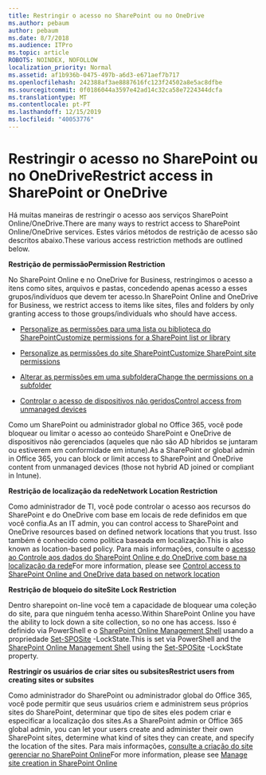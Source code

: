 ```yaml
---
title: Restringir o acesso no SharePoint ou no OneDrive
ms.author: pebaum
author: pebaum
ms.date: 8/7/2018
ms.audience: ITPro
ms.topic: article
ROBOTS: NOINDEX, NOFOLLOW
localization_priority: Normal
ms.assetid: af1b936b-0475-497b-a6d3-e671aef7b717
ms.openlocfilehash: 242388af3ae8887616fc123f24502a8e5ac8dfbe
ms.sourcegitcommit: 0f0186044a3597e42ad14c32ca58e7224344dcfa
ms.translationtype: MT
ms.contentlocale: pt-PT
ms.lasthandoff: 12/15/2019
ms.locfileid: "40053776"
---
```

# <a name="restrict-access-in-sharepoint-or-onedrive"></a><span data-ttu-id="f6ab6-102">Restringir o acesso no SharePoint ou no OneDrive</span><span class="sxs-lookup"><span data-stu-id="f6ab6-102">Restrict access in SharePoint or OneDrive</span></span>

<span data-ttu-id="f6ab6-103">Há muitas maneiras de restringir o acesso aos serviços SharePoint Online/OneDrive.</span><span class="sxs-lookup"><span data-stu-id="f6ab6-103">There are many ways to restrict access to SharePoint Online/OneDrive services.</span></span> <span data-ttu-id="f6ab6-104">Estes vários métodos de restrição de acesso são descritos abaixo.</span><span class="sxs-lookup"><span data-stu-id="f6ab6-104">These various access restriction methods are outlined below.</span></span> 

<span data-ttu-id="f6ab6-105">**Restrição de permissão**</span><span class="sxs-lookup"><span data-stu-id="f6ab6-105">**Permission Restriction**</span></span>

<span data-ttu-id="f6ab6-106">No SharePoint Online e no OneDrive for Business, restringimos o acesso a itens como sites, arquivos e pastas, concedendo apenas acesso a esses grupos/indivíduos que devem ter acesso.</span><span class="sxs-lookup"><span data-stu-id="f6ab6-106">In SharePoint Online and OneDrive for Business, we restrict access to items like sites, files and folders by only granting access to those groups/individuals who should have access.</span></span>

- [<span data-ttu-id="f6ab6-107">Personalize as permissões para uma lista ou biblioteca do SharePoint</span><span class="sxs-lookup"><span data-stu-id="f6ab6-107">Customize permissions for a SharePoint list or library</span></span>](https://support.office.com/article/Customize-permissions-for-a-SharePoint-list-or-library-02d770f3-59eb-4910-a608-5f84cc297782)

- [<span data-ttu-id="f6ab6-108">Personalize as permissões do site SharePoint</span><span class="sxs-lookup"><span data-stu-id="f6ab6-108">Customize SharePoint site permissions</span></span>](https://docs.microsoft.com/sharepoint/customize-sharepoint-site-permissions)

- [<span data-ttu-id="f6ab6-109">Alterar as permissões em uma subfoldera</span><span class="sxs-lookup"><span data-stu-id="f6ab6-109">Change the permissions on a subfolder</span></span>](https://support.office.com/article/Change-the-permissions-on-a-subfolder-5427BD7C-F20A-4F75-8CF2-5359DD45A1A6)

- [<span data-ttu-id="f6ab6-110">Controlar o acesso de dispositivos não geridos</span><span class="sxs-lookup"><span data-stu-id="f6ab6-110">Control access from unmanaged devices</span></span>](https://docs.microsoft.com/sharepoint/control-access-from-unmanaged-devices)

<span data-ttu-id="f6ab6-111">Como um SharePoint ou administrador global no Office 365, você pode bloquear ou limitar o acesso ao conteúdo SharePoint e OneDrive de dispositivos não gerenciados (aqueles que não são AD híbridos se juntaram ou estiverem em conformidade em intune).</span><span class="sxs-lookup"><span data-stu-id="f6ab6-111">As a SharePoint or global admin in Office 365, you can block or limit access to SharePoint and OneDrive content from unmanaged devices (those not hybrid AD joined or compliant in Intune).</span></span>

<span data-ttu-id="f6ab6-112">**Restrição de localização da rede**</span><span class="sxs-lookup"><span data-stu-id="f6ab6-112">**Network Location Restriction**</span></span>

<span data-ttu-id="f6ab6-113">Como administrador de TI, você pode controlar o acesso aos recursos do SharePoint e do OneDrive com base em locais de rede definidos em que você confia.</span><span class="sxs-lookup"><span data-stu-id="f6ab6-113">As an IT admin, you can control access to SharePoint and OneDrive resources based on defined network locations that you trust.</span></span> <span data-ttu-id="f6ab6-114">Isso também é conhecido como política baseada em localização.</span><span class="sxs-lookup"><span data-stu-id="f6ab6-114">This is also known as location-based policy.</span></span> <span data-ttu-id="f6ab6-115">Para mais informações, consulte o [acesso ao Controle aos dados do SharePoint Online e do OneDrive com base na localização da rede](https://docs.microsoft.com/sharepoint/control-access-based-on-network-location)</span><span class="sxs-lookup"><span data-stu-id="f6ab6-115">For more information, please see [Control access to SharePoint Online and OneDrive data based on network location](https://docs.microsoft.com/sharepoint/control-access-based-on-network-location)</span></span>

<span data-ttu-id="f6ab6-116">**Restrição de bloqueio do site**</span><span class="sxs-lookup"><span data-stu-id="f6ab6-116">**Site Lock Restriction**</span></span> 

<span data-ttu-id="f6ab6-117">Dentro sharepoint on-line você tem a capacidade de bloquear uma coleção do site, para que ninguém tenha acesso.</span><span class="sxs-lookup"><span data-stu-id="f6ab6-117">Within SharePoint Online you have the ability to lock down a site collection, so no one has access.</span></span> <span data-ttu-id="f6ab6-118">Isso é definido via PowerShell e o [SharePoint Online Management Shell](https://docs.microsoft.com/powershell/sharepoint/sharepoint-online/connect-sharepoint-online?view=sharepoint-ps) usando a propriedade [Set-SPOSite](https://docs.microsoft.com/powershell/module/sharepoint-online/set-sposite?view=sharepoint-ps) -LockState.</span><span class="sxs-lookup"><span data-stu-id="f6ab6-118">This is set via PowerShell and the [SharePoint Online Management Shell](https://docs.microsoft.com/powershell/sharepoint/sharepoint-online/connect-sharepoint-online?view=sharepoint-ps) using the [Set-SPOSite](https://docs.microsoft.com/powershell/module/sharepoint-online/set-sposite?view=sharepoint-ps) -LockState property.</span></span>

<span data-ttu-id="f6ab6-119">**Restringir os usuários de criar sites ou subsites**</span><span class="sxs-lookup"><span data-stu-id="f6ab6-119">**Restrict users from creating sites or subsites**</span></span>

<span data-ttu-id="f6ab6-120">Como administrador do SharePoint ou administrador global do Office 365, você pode permitir que seus usuários criem e administrem seus próprios sites do SharePoint, determinar que tipo de sites eles podem criar e especificar a localização dos sites.</span><span class="sxs-lookup"><span data-stu-id="f6ab6-120">As a SharePoint admin or Office 365 global admin, you can let your users create and administer their own SharePoint sites, determine what kind of sites they can create, and specify the location of the sites.</span></span> <span data-ttu-id="f6ab6-121">Para mais informações, [consulte a criação do site gerenciar no SharePoint Online](https://docs.microsoft.com/sharepoint/manage-site-creation)</span><span class="sxs-lookup"><span data-stu-id="f6ab6-121">For more information, please see [Manage site creation in SharePoint Online](https://docs.microsoft.com/sharepoint/manage-site-creation)</span></span>


